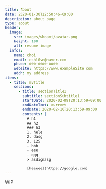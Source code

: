 ```yaml
---
title: About
date: 2020-01-30T12:50:46+09:00
description: about page
type: about
header:
  image:
    src: images/whoami/avatar.png
    height: 100
    alt: resume image
  infos:
    name: choi
    email: cshl0ve@naver.com
    phone: 000-0000-0000
    website: https://www.exampleSite.com
    addr: my address
items:
  - title: myTitle
    sections:
      - title: sectionTitle1
        subtitle: sectionSubtitle1
        startDate: 2020-02-09T20:13:59+09:00
        endDateText: current
        endDate: 2020-02-10T20:13:59+09:00
        contents: |
          # h1
          ## h2
          ### h3
          1. hele
          2. dasg
          3. 125
          - bbb
          - eee
          - qqq
          > asdignasg

          [heeeee](https://google.com)
---
```


WIP
